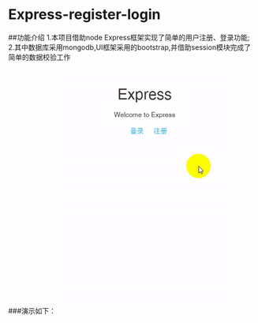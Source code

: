 # Express-register-login</br>
##功能介绍
1.本项目借助node Express框架实现了简单的用户注册、登录功能;</br>
2.其中数据库采用mongodb,UI框架采用的bootstrap,并借助session模块完成了简单的数据校验工作</br>
###演示如下：
![image](https://github.com/waltze/Express-register-login/blob/master/public/images/ExpressLogin.gif)


